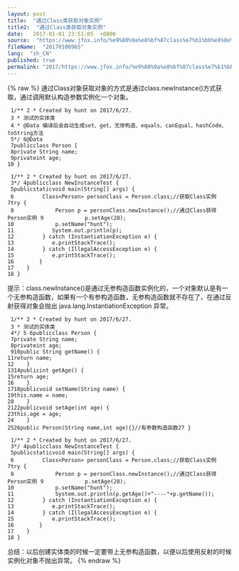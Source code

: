 ```yaml
---
layout: post
title:  "通过Class类获取对象实例"
title2:  "通过Class类获取对象实例"
date:   2017-01-01 23:51:05  +0800
source:  "https://www.jfox.info/%e9%80%9a%e8%bf%87class%e7%b1%bb%e8%8e%b7%e5%8f%96%e5%af%b9%e8%b1%a1%e5%ae%9e%e4%be%8b.html"
fileName:  "20170100965"
lang:  "zh_CN"
published: true
permalink: "2017/https://www.jfox.info/%e9%80%9a%e8%bf%87class%e7%b1%bb%e8%8e%b7%e5%8f%96%e5%af%b9%e8%b1%a1%e5%ae%9e%e4%be%8b.html"
---
```

{% raw %}
通过Class对象获取对象的方式是通过class.newInstance()方式获取，通过调用默认构造参数实例化一个对象。

     1/** 2 * Created by hunt on 2017/6/27.
     3 * 测试的实体类
     4 * @Data 编译后会自动生成set、get、无惨构造、equals、canEqual、hashCode、toString方法
     5*/ 6@Data
     7publicclass Person {
     8private String name;
     9privateint age;
    10 }

     1/** 2 * Created by hunt on 2017/6/27.
     3*/ 4publicclass NewInstanceTest {
     5publicstaticvoid main(String[] args) {
     6         Class<Person> personClass = Person.class;//获取Class实例 7try {
     8             Person p = personClass.newInstance();//通过Class获得Person实例 9             p.setAge(28);
    10             p.setName("hunt");
    11            System.out.println(p);
    12         } catch (InstantiationException e) {
    13            e.printStackTrace();
    14         } catch (IllegalAccessException e) {
    15            e.printStackTrace();
    16        }
    17    }
    18 }

提示：class.newInstance()是通过无参构造函数实例化的，一个对象默认是有一个无参构造函数，如果有一个有参构造函数，无参构造函数就不存在了，在通过反射获得对象会抛出 java.lang.InstantiationException 异常。

     1/** 2 * Created by hunt on 2017/6/27.
     3 * 测试的实体类
     4*/ 5 6publicclass Person {
     7private String name;
     8privateint age;
     910public String getName() {
    11return name;
    12    }
    1314publicint getAge() {
    15return age;
    16    }
    1718publicvoid setName(String name) {
    19this.name = name;
    20    }
    2122publicvoid setAge(int age) {
    23this.age = age;
    24    }
    2526public Person(String name,int age){}//有参数构造函数27 }

     1/** 2 * Created by hunt on 2017/6/27.
     3*/ 4publicclass NewInstanceTest {
     5publicstaticvoid main(String[] args) {
     6         Class<Person> personClass = Person.class;//获取Class实例 7try {
     8             Person p = personClass.newInstance();//通过Class获得Person实例 9             p.setAge(28);
    10             p.setName("hunt");
    11             System.out.println(p.getAge()+"----"+p.getName());
    12         } catch (InstantiationException e) {
    13            e.printStackTrace();
    14         } catch (IllegalAccessException e) {
    15            e.printStackTrace();
    16        }
    17    }
    18 }

总结：以后创建实体类的时候一定要带上无参构造函数，以便以后使用反射的时候实例化对象不抛出异常。
{% endraw %}
